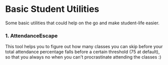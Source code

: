 # Basic Student Utilities
Some basic utilities that could help on the go and make student-life easier. 

### 1. AttendanceEscape 
This tool helps you to figure out how many classes you can skip before your total attendance percentage falls before a certain threshold (75 at default), so that you always no when you can't procrastinate attending the classes :)
